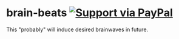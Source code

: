 # brain-beats [![Support via PayPal](https://cdn.rawgit.com/twolfson/paypal-github-button/1.0.0/dist/button.svg)](https://www.paypal.me/369kumar/)

This "probably" will induce desired brainwaves in future. 


